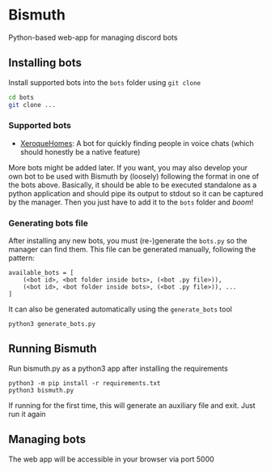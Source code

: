 # Bismuth

Python-based web-app for managing discord bots

## Installing bots

Install supported bots into the `bots` folder using `git clone`
```sh
cd bots
git clone ...
```

### Supported bots

- [XeroqueHomes](https://github.com/PYROP3/XeroqueHomes): A bot for quickly finding people in voice chats (which should honestly be a native feature)

More bots might be added later. If you want, you may also develop your own bot to be used with Bismuth by (loosely) following the format in one of the bots above. Basically, it should be able to be executed standalone as a python application and should pipe its output to stdout so it can be captured by the manager. Then you just have to add it to the `bots` folder and _boom_!

### Generating bots file

After installing any new bots, you must (re-)generate the `bots.py` so the manager can find them. This file can be generated manually, following the pattern:

```
available_bots = [
    (<bot id>, <bot folder inside bots>, (<bot .py file>)),
    (<bot id>, <bot folder inside bots>, (<bot .py file>)), ...
]
```

It can also be generated automatically using the `generate_bots` tool

```
python3 generate_bots.py
```

## Running Bismuth

Run bismuth.py as a python3 app after installing the requirements

```
python3 -m pip install -r requirements.txt
python3 bismuth.py
```

If running for the first time, this will generate an auxiliary file and exit. Just run it again

## Managing bots

The web app will be accessible in your browser via port 5000
